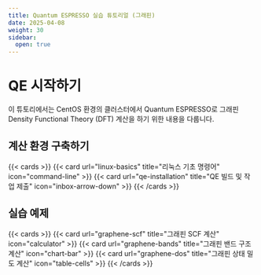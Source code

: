 ```yaml
---
title: Quantum ESPRESSO 실습 튜토리얼 (그래핀)
date: 2025-04-08
weight: 30
sidebar:
  open: true
---
```


# QE 시작하기

이 튜토리에서는 CentOS 환경의 클러스터에서 Quantum ESPRESSO로 그래핀 Density Functional Theory (DFT) 계산을 하기 위한 내용을 다룹니다.


## 계산 환경 구축하기
{{< cards >}}
{{< card url="linux-basics" title="리눅스 기초 명령어" icon="command-line" >}}
{{< card url="qe-installation" title="QE 빌드 및 작업 제출" icon="inbox-arrow-down" >}}
{{< /cards >}}


## 실습 예제
{{< cards >}}
{{< card url="graphene-scf" title="그래핀 SCF 계산" icon="calculator" >}}
{{< card url="graphene-bands" title="그래핀 밴드 구조 계산" icon="chart-bar" >}}
{{< card url="graphene-dos" title="그래핀 상태 밀도 계산" icon="table-cells" >}}
{{< /cards >}}
